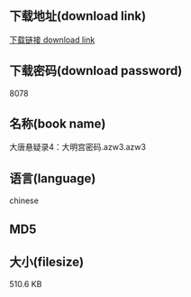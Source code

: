 ## 下载地址(download link)
[下载链接 download link](https://tutu365.netlify.app/?s=%E5%A4%A7%E5%94%90%E6%82%AC%E7%96%91%E5%BD%954%EF%BC%9A%E5%A4%A7%E6%98%8E%E5%AE%AB%E5%AF%86%E7%A0%81.azw3)

## 下载密码(download password)
8078

## 名称(book name)
大唐悬疑录4：大明宫密码.azw3.azw3

## 语言(language)
chinese

## MD5


## 大小(filesize)
510.6 KB
